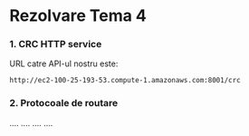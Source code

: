 # Rezolvare Tema 4

### 1. CRC HTTP service
URL catre API-ul nostru este:
```
http://ec2-100-25-193-53.compute-1.amazonaws.com:8001/crc
```

### 2. Protocoale de routare

....
....
....
....
